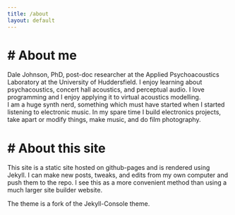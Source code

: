 ```yaml
---
title: /about
layout: default
---
```


# \# About me
Dale Johnson, PhD, post-doc researcher at the Applied Psychoacoustics Laboratory at the University of Huddersfield. I enjoy learning about psychacoustics, concert hall acoustics, and perceptual audio. I love programming and I enjoy applying it to virtual acoustics modelling.
<br/>
I am a huge synth nerd, something which must have started when I started listening to electronic music. In my spare time I build electronics projects, take apart or modify things, make music, and do film photography.

# \# About this site
This site is a static site hosted on github-pages and is rendered using Jekyll. I can make new posts, tweaks, and edits from my own computer and push them to the repo. I see this as a more convenient method than using a much larger site builder website.

The theme is a fork of the Jekyll-Console theme.
